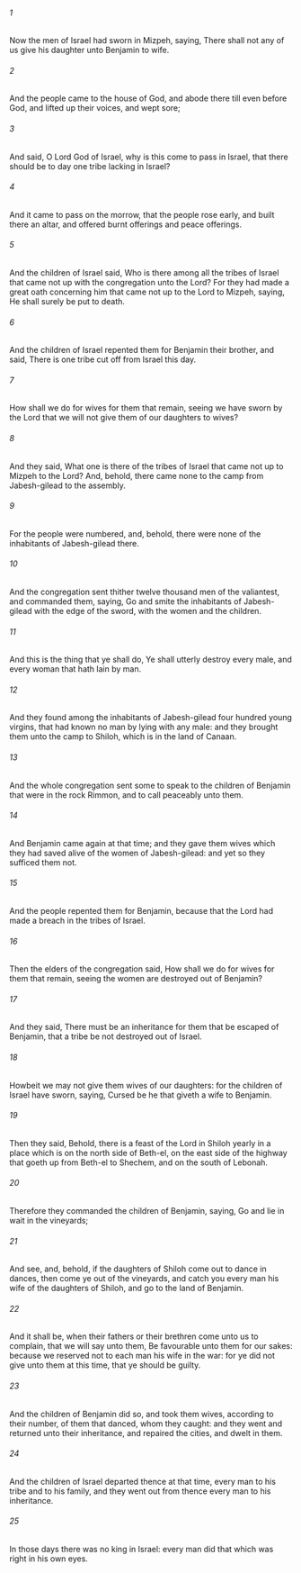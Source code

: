 ###### 1
Now the men of Israel had sworn in Mizpeh, saying, There shall not any of us give his daughter unto Benjamin to wife.

###### 2
And the people came to the house of God, and abode there till even before God, and lifted up their voices, and wept sore;

###### 3
And said, O Lord God of Israel, why is this come to pass in Israel, that there should be to day one tribe lacking in Israel?

###### 4
And it came to pass on the morrow, that the people rose early, and built there an altar, and offered burnt offerings and peace offerings.

###### 5
And the children of Israel said, Who is there among all the tribes of Israel that came not up with the congregation unto the Lord? For they had made a great oath concerning him that came not up to the Lord to Mizpeh, saying, He shall surely be put to death.

###### 6
And the children of Israel repented them for Benjamin their brother, and said, There is one tribe cut off from Israel this day.

###### 7
How shall we do for wives for them that remain, seeing we have sworn by the Lord that we will not give them of our daughters to wives?

###### 8
And they said, What one is there of the tribes of Israel that came not up to Mizpeh to the Lord? And, behold, there came none to the camp from Jabesh-gilead to the assembly.

###### 9
For the people were numbered, and, behold, there were none of the inhabitants of Jabesh-gilead there.

###### 10
And the congregation sent thither twelve thousand men of the valiantest, and commanded them, saying, Go and smite the inhabitants of Jabesh-gilead with the edge of the sword, with the women and the children.

###### 11
And this is the thing that ye shall do, Ye shall utterly destroy every male, and every woman that hath lain by man.

###### 12
And they found among the inhabitants of Jabesh-gilead four hundred young virgins, that had known no man by lying with any male: and they brought them unto the camp to Shiloh, which is in the land of Canaan.

###### 13
And the whole congregation sent some to speak to the children of Benjamin that were in the rock Rimmon, and to call peaceably unto them.

###### 14
And Benjamin came again at that time; and they gave them wives which they had saved alive of the women of Jabesh-gilead: and yet so they sufficed them not.

###### 15
And the people repented them for Benjamin, because that the Lord had made a breach in the tribes of Israel.

###### 16
Then the elders of the congregation said, How shall we do for wives for them that remain, seeing the women are destroyed out of Benjamin?

###### 17
And they said, There must be an inheritance for them that be escaped of Benjamin, that a tribe be not destroyed out of Israel.

###### 18
Howbeit we may not give them wives of our daughters: for the children of Israel have sworn, saying, Cursed be he that giveth a wife to Benjamin.

###### 19
Then they said, Behold, there is a feast of the Lord in Shiloh yearly in a place which is on the north side of Beth-el, on the east side of the highway that goeth up from Beth-el to Shechem, and on the south of Lebonah.

###### 20
Therefore they commanded the children of Benjamin, saying, Go and lie in wait in the vineyards;

###### 21
And see, and, behold, if the daughters of Shiloh come out to dance in dances, then come ye out of the vineyards, and catch you every man his wife of the daughters of Shiloh, and go to the land of Benjamin.

###### 22
And it shall be, when their fathers or their brethren come unto us to complain, that we will say unto them, Be favourable unto them for our sakes: because we reserved not to each man his wife in the war: for ye did not give unto them at this time, that ye should be guilty.

###### 23
And the children of Benjamin did so, and took them wives, according to their number, of them that danced, whom they caught: and they went and returned unto their inheritance, and repaired the cities, and dwelt in them.

###### 24
And the children of Israel departed thence at that time, every man to his tribe and to his family, and they went out from thence every man to his inheritance.

###### 25
In those days there was no king in Israel: every man did that which was right in his own eyes.

